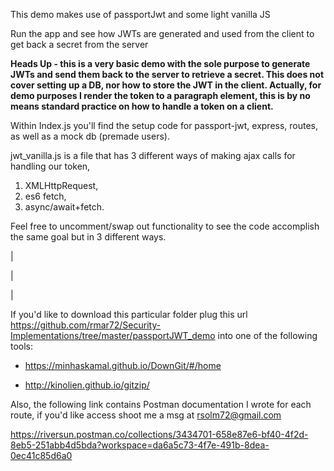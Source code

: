 This demo makes use of passportJwt and some light vanilla JS

Run the app and see how JWTs are generated and used from the client to get back a secret from the server

**Heads Up - this is a very basic demo with the sole purpose to generate JWTs and send them back to the server to retrieve a secret. This does not cover setting up a DB, nor how to store the JWT in the client. Actually, for demo purposes I render the token to a paragraph element, this is by no means standard practice on how to handle a token on a client.**

Within Index.js you'll find the setup code for passport-jwt, express, routes, as well as a mock db (premade users). 

jwt_vanilla.js is a file that has 3 different ways of making ajax calls for handling our token, 
  1. XMLHttpRequest, 
  2. es6 fetch, 
  3. async/await+fetch.
  
Feel free to uncomment/swap out functionality to see the code accomplish the same goal but in 3 different ways.


|

|

|


If you'd like to download this particular folder plug this url https://github.com/rmar72/Security-Implementations/tree/master/passportJWT_demo 
into one of the following tools:

 - https://minhaskamal.github.io/DownGit/#/home
 
 - http://kinolien.github.io/gitzip/


Also, the following link contains Postman documentation I wrote for each route, if you'd like access shoot me a msg at rsolm72@gmail.com

https://riversun.postman.co/collections/3434701-658e87e6-bf40-4f2d-8eb5-251abb4d5bda?workspace=da6a5c73-4f7e-491b-8dea-0ec41c85d6a0

